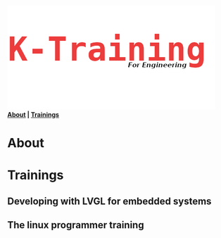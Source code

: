 ![image info](assets/header.png)
**[About](README.md#about) | [Trainings](README.md#trainings)** 

# About
# Trainings
## Developing with LVGL for embedded systems
## The linux programmer training
